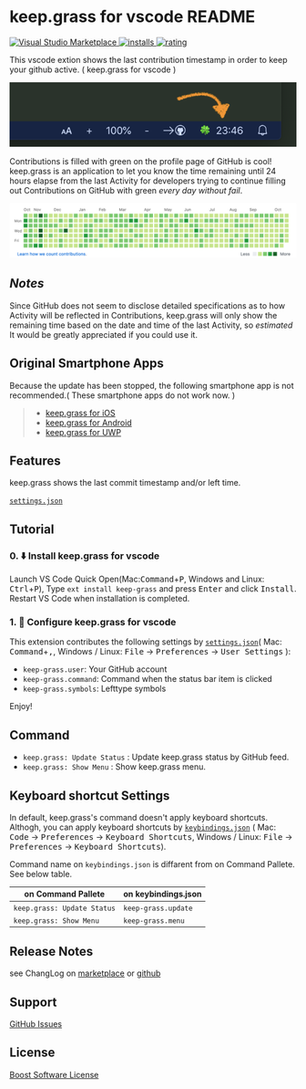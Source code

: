 # keep.grass for vscode README

[![Visual Studio Marketplace](https://vsmarketplacebadge.apphb.com/version/wraith13.keep-grass.svg) ![installs](https://vsmarketplacebadge.apphb.com/installs/wraith13.keep-grass.svg) ![rating](https://vsmarketplacebadge.apphb.com/rating/wraith13.keep-grass.svg)](https://marketplace.visualstudio.com/items?itemName=wraith13.keep-grass)

This vscode extion shows the last contribution timestamp in order to keep your github active. ( keep.grass for vscode )

![screen shot](images/screenshot.png)

Contributions is filled with green on the profile page of GitHub is cool!
keep.grass is an application to let you know the time remaining until 24 hours elapse from the last Activity for developers trying to continue filling out Contributions on GitHub with green *every day without fail*.

![ever green](images/evergreen.png)

## *Notes*

Since GitHub does not seem to disclose detailed specifications as to how Activity will be reflected in Contributions, keep.grass will only show the remaining time based on the date and time of the last Activity, so *estimated* It would be greatly appreciated if you could use it.

## Original Smartphone Apps

Because the update has been stopped, the following smartphone app is not recommended.( These smartphone apps do not work now. )

> * [keep.grass for iOS](https://itunes.apple.com/us/app/keep.grass/id1170833136?l=ja&ls=1&mt=8)
> * [keep.grass for Android](https://play.google.com/store/apps/details?id=net.trickpalace.keep_grass)
> * [keep.grass for UWP](https://www.microsoft.com/store/apps/9nblggh51p1m)

## Features

keep.grass shows the last commit timestamp and/or left time.

[`settings.json`](#extension-settings)

## Tutorial

### 0. ⬇️ Install keep.grass for vscode

Launch VS Code Quick Open(Mac:<kbd>Command</kbd>+<kbd>P</kbd>, Windows and Linux: <kbd>Ctrl</kbd>+<kbd>P</kbd>), Type `ext install keep-grass` and press <kbd>Enter</kbd> and click <kbd>Install</kbd>.  Restart VS Code when installation is completed.

### 1. 🔧 Configure keep.grass for vscode

This extension contributes the following settings by [`settings.json`](https://code.visualstudio.com/docs/customization/userandworkspace#_creating-user-and-workspace-settings)( Mac: <kbd>Command</kbd>+<kbd>,</kbd>, Windows / Linux: <kbd>File</kbd> -> <kbd>Preferences</kbd> -> <kbd>User Settings</kbd> ):

* `keep-grass.user`: Your GitHub account
* `keep-grass.command`: Command when the status bar item is clicked
* `keep-grass.symbols`: Lefttype symbols

Enjoy!

## Command

* `keep.grass: Update Status` : Update keep.grass status by GitHub feed.
* `keep.grass: Show Menu` : Show keep.grass menu.

## Keyboard shortcut Settings

In default, keep.grass's command doesn't apply keyboard shortcuts. Althogh,
you can apply keyboard shortcuts by [`keybindings.json`](https://code.visualstudio.com/docs/customization/keybindings#_customizing-shortcuts)
( Mac: <kbd>Code</kbd> -> <kbd>Preferences</kbd> -> <kbd>Keyboard Shortcuts</kbd>, Windows / Linux: <kbd>File</kbd> -> <kbd>Preferences</kbd> -> <kbd>Keyboard Shortcuts</kbd>).

Command name on `keybindings.json` is diffarent from on Command Pallete. See below table.

|on Command Pallete|on keybindings.json|
|-|-|
|`keep.grass: Update Status`|`keep-grass.update`|
|`keep.grass: Show Menu`|`keep-grass.menu`|

## Release Notes

see ChangLog on [marketplace](https://marketplace.visualstudio.com/items/wraith13.keep-grass/changelog) or [github](https://github.com/wraith13/keep-grass-vscode/blob/master/CHANGELOG.md)

## Support

[GitHub Issues](https://github.com/wraith13/keep-grass-vscode/issues)

## License

[Boost Software License](https://github.com/wraith13/keep-grass-vscode/blob/master/LICENSE_1_0.txt)
